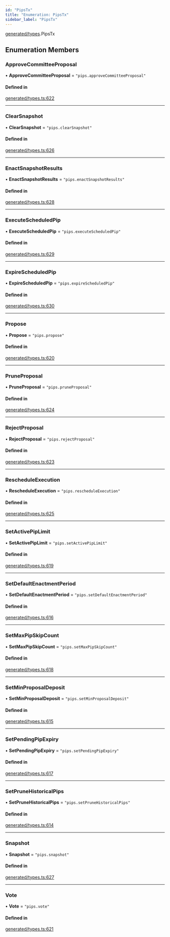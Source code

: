 ```yaml
---
id: "PipsTx"
title: "Enumeration: PipsTx"
sidebar_label: "PipsTx"
---
```


[generated/types](../../../../modules/Generated/Types/Types.md).PipsTx

## Enumeration Members

### ApproveCommitteeProposal

• **ApproveCommitteeProposal** = ``"pips.approveCommitteeProposal"``

#### Defined in

[generated/types.ts:622](https://github.com/PolymeshAssociation/polymesh-sdk/blob/c53723bab/src/generated/types.ts#L622)

___

### ClearSnapshot

• **ClearSnapshot** = ``"pips.clearSnapshot"``

#### Defined in

[generated/types.ts:626](https://github.com/PolymeshAssociation/polymesh-sdk/blob/c53723bab/src/generated/types.ts#L626)

___

### EnactSnapshotResults

• **EnactSnapshotResults** = ``"pips.enactSnapshotResults"``

#### Defined in

[generated/types.ts:628](https://github.com/PolymeshAssociation/polymesh-sdk/blob/c53723bab/src/generated/types.ts#L628)

___

### ExecuteScheduledPip

• **ExecuteScheduledPip** = ``"pips.executeScheduledPip"``

#### Defined in

[generated/types.ts:629](https://github.com/PolymeshAssociation/polymesh-sdk/blob/c53723bab/src/generated/types.ts#L629)

___

### ExpireScheduledPip

• **ExpireScheduledPip** = ``"pips.expireScheduledPip"``

#### Defined in

[generated/types.ts:630](https://github.com/PolymeshAssociation/polymesh-sdk/blob/c53723bab/src/generated/types.ts#L630)

___

### Propose

• **Propose** = ``"pips.propose"``

#### Defined in

[generated/types.ts:620](https://github.com/PolymeshAssociation/polymesh-sdk/blob/c53723bab/src/generated/types.ts#L620)

___

### PruneProposal

• **PruneProposal** = ``"pips.pruneProposal"``

#### Defined in

[generated/types.ts:624](https://github.com/PolymeshAssociation/polymesh-sdk/blob/c53723bab/src/generated/types.ts#L624)

___

### RejectProposal

• **RejectProposal** = ``"pips.rejectProposal"``

#### Defined in

[generated/types.ts:623](https://github.com/PolymeshAssociation/polymesh-sdk/blob/c53723bab/src/generated/types.ts#L623)

___

### RescheduleExecution

• **RescheduleExecution** = ``"pips.rescheduleExecution"``

#### Defined in

[generated/types.ts:625](https://github.com/PolymeshAssociation/polymesh-sdk/blob/c53723bab/src/generated/types.ts#L625)

___

### SetActivePipLimit

• **SetActivePipLimit** = ``"pips.setActivePipLimit"``

#### Defined in

[generated/types.ts:619](https://github.com/PolymeshAssociation/polymesh-sdk/blob/c53723bab/src/generated/types.ts#L619)

___

### SetDefaultEnactmentPeriod

• **SetDefaultEnactmentPeriod** = ``"pips.setDefaultEnactmentPeriod"``

#### Defined in

[generated/types.ts:616](https://github.com/PolymeshAssociation/polymesh-sdk/blob/c53723bab/src/generated/types.ts#L616)

___

### SetMaxPipSkipCount

• **SetMaxPipSkipCount** = ``"pips.setMaxPipSkipCount"``

#### Defined in

[generated/types.ts:618](https://github.com/PolymeshAssociation/polymesh-sdk/blob/c53723bab/src/generated/types.ts#L618)

___

### SetMinProposalDeposit

• **SetMinProposalDeposit** = ``"pips.setMinProposalDeposit"``

#### Defined in

[generated/types.ts:615](https://github.com/PolymeshAssociation/polymesh-sdk/blob/c53723bab/src/generated/types.ts#L615)

___

### SetPendingPipExpiry

• **SetPendingPipExpiry** = ``"pips.setPendingPipExpiry"``

#### Defined in

[generated/types.ts:617](https://github.com/PolymeshAssociation/polymesh-sdk/blob/c53723bab/src/generated/types.ts#L617)

___

### SetPruneHistoricalPips

• **SetPruneHistoricalPips** = ``"pips.setPruneHistoricalPips"``

#### Defined in

[generated/types.ts:614](https://github.com/PolymeshAssociation/polymesh-sdk/blob/c53723bab/src/generated/types.ts#L614)

___

### Snapshot

• **Snapshot** = ``"pips.snapshot"``

#### Defined in

[generated/types.ts:627](https://github.com/PolymeshAssociation/polymesh-sdk/blob/c53723bab/src/generated/types.ts#L627)

___

### Vote

• **Vote** = ``"pips.vote"``

#### Defined in

[generated/types.ts:621](https://github.com/PolymeshAssociation/polymesh-sdk/blob/c53723bab/src/generated/types.ts#L621)
